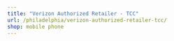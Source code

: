 ```yaml
---
title: "Verizon Authorized Retailer - TCC"
url: /philadelphia/verizon-authorized-retailer-tcc/
shop: mobile phone
---
```

